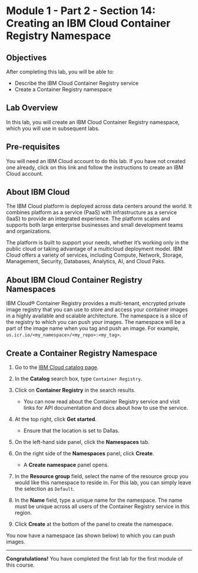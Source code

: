 # Module 1 - Part 2 - Section 14:  Creating an IBM Cloud Container Registry Namespace

## Objectives

After completing this lab, you will be able to:
- Describe the IBM Cloud Container Registry service
- Create a Container Registry namespace

## Lab Overview

In this lab, you will create an IBM Cloud Container Registry namespace, which you will use in subsequent labs.

## Pre-requisites

You will need an IBM Cloud account to do this lab. If you have not created one already, click on this link and follow the instructions to create an IBM Cloud account.

## About IBM Cloud

The IBM Cloud platform is deployed across data centers around the world. It combines platform as a service (PaaS) with infrastructure as a service (IaaS) to provide an integrated experience. The platform scales and supports both large enterprise businesses and small development teams and organizations.

The platform is built to support your needs, whether it’s working only in the public cloud or taking advantage of a multicloud deployment model. IBM Cloud offers a variety of services, including Compute, Network, Storage, Management, Security, Databases, Analytics, AI, and Cloud Paks.

## About IBM Cloud Container Registry Namespaces

IBM Cloud® Container Registry provides a multi-tenant, encrypted private image registry that you can use to store and access your container images in a highly available and scalable architecture. The namespace is a slice of the registry to which you can push your images. The namespace will be a part of the image name when you tag and push an image. For example, `us.icr.io/<my_namespace>/<my_repo>:<my_tag>`.

## Create a Container Registry Namespace

1. Go to the [IBM Cloud catalog page](https://cloud.ibm.com/catalog).

2. In the **Catalog** search box, type `Container Registry`.

3. Click on **Container Registry** in the search results.

   - You can now read about the Container Registry service and visit links for API documentation and docs about how to use the service.

4. At the top right, click **Get started**.

   - Ensure that the location is set to Dallas.

5. On the left-hand side panel, click the **Namespaces** tab.

6. On the right side of the **Namespaces** panel, click **Create**.

   - A **Create namespace** panel opens.

7. In the **Resource group** field, select the name of the resource group you would like this namespace to reside in. For this lab, you can simply leave the selection as `Default`.

8. In the **Name** field, type a unique name for the namespace. The name must be unique across all users of the Container Registry service in this region.

9. Click **Create** at the bottom of the panel to create the namespace.

You now have a namespace (as shown below) to which you can push images.

---

**Congratulations!** You have completed the first lab for the first module of this course.
